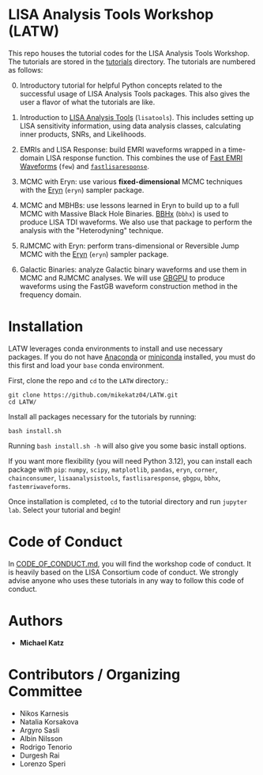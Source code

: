 # LISA Analysis Tools Workshop (LATW)

This repo houses the tutorial codes for the LISA Analysis Tools Workshop. The tutorials are stored in the [tutorials](tutorials/) directory. The tutorials are numbered as follows:

0) Introductory tutorial for helpful Python concepts related to the successful usage of LISA Analysis Tools packages. This also gives the user a flavor of what the tutorials are like. 

1) Introduction to [LISA Analysis Tools](https://mikekatz04.github.io/LISAanalysistools) (`lisatools`). This includes setting up LISA sensitivity information, using data analysis classes, calculating inner products, SNRs, and Likelihoods. 

2) EMRIs and LISA Response: build EMRI waveforms wrapped in a time-domain LISA response function. This combines the use of [Fast EMRI Waveforms](https://bhptoolkit.org/FastEMRIWaveforms/html/index.html) (`few`) and [`fastlisaresponse`](https://mikekatz04.github.io/lisa-on-gpu).

3) MCMC with Eryn: use various **fixed-dimensional** MCMC techniques with the [Eryn](https://mikekatz04.github.io/Eryn) (`eryn`) sampler package.

4) MCMC and MBHBs: use lessons learned in Eryn to build up to a full MCMC with Massive Black Hole Binaries. [BBHx](https://mikekatz04.github.io/BBHx) (`bbhx`) is used to produce LISA TDI waveforms. We also use that package to perform the analysis with the "Heterodyning" technique. 

5) RJMCMC with Eryn: perform trans-dimensional or Reversible Jump MCMC with the [Eryn](https://mikekatz04.github.io/Eryn) (`eryn`) sampler package. 

6) Galactic Binaries: analyze Galactic binary waveforms and use them in MCMC and RJMCMC analyses. We will use [GBGPU](https://mikekatz04.github.io/GBGPU) to produce waveforms using the FastGB waveform construction method in the frequency domain. 


# Installation

LATW leverages conda environments to install and use necessary packages. If you do not have [Anaconda](https://www.anaconda.com/download) or [miniconda](https://docs.anaconda.com/free/miniconda/index.html) installed, you must do this first and load your `base` conda environment. 

First, clone the repo and `cd` to the `LATW` directory.:
```
git clone https://github.com/mikekatz04/LATW.git
cd LATW/
```

Install all packages necessary for the tutorials by running:
```
bash install.sh
```
Running `bash install.sh -h` will also give you some basic install options. 

If you want more flexibility (you will need Python 3.12), you can install each package with `pip`: `numpy`, `scipy`, `matplotlib`, `pandas`, `eryn`, `corner`, `chainconsumer`, `lisaanalysistools`, `fastlisaresponse`, `gbgpu`, `bbhx`, `fastemriwaveforms`.

Once installation is completed, `cd` to the tutorial directory and run `jupyter lab`. Select your tutorial and begin!

# Code of Conduct

In [CODE_OF_CONDUCT.md](CODE_OF_CONDUCT.md), you will find the workshop code of conduct. It is heavily based on the LISA Consortium code of conduct. We strongly advise anyone who uses these tutorials in any way to follow this code of conduct. 

# Authors

* **Michael Katz**

# Contributors / Organizing Committee

* Nikos Karnesis
* Natalia Korsakova
* Argyro Sasli
* Albin Nilsson
* Rodrigo Tenorio
* Durgesh Rai
* Lorenzo Speri

